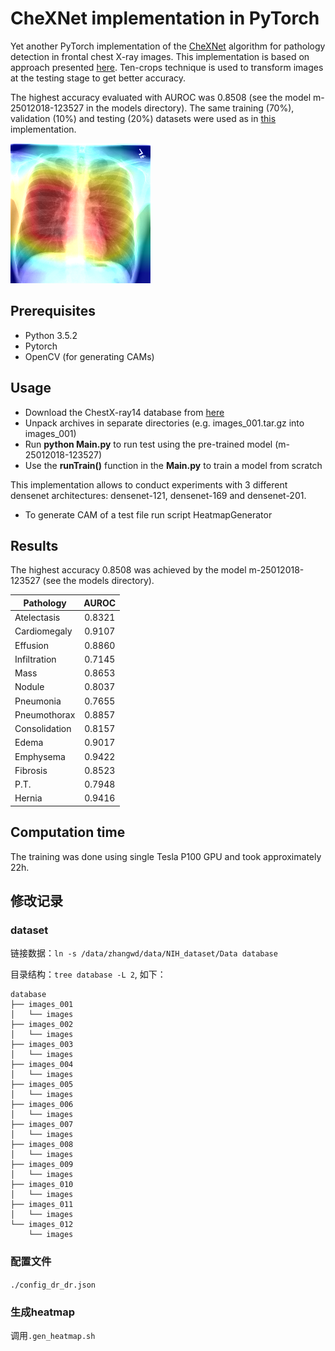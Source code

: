 # CheXNet implementation in PyTorch

Yet another PyTorch implementation of the [CheXNet](https://arxiv.org/abs/1711.05225) algorithm for pathology detection in 
frontal chest X-ray images. This implementation is based on approach presented [here](https://github.com/arnoweng/CheXNet). Ten-crops 
technique is used to transform images at the testing stage to get better accuracy. 

The highest accuracy evaluated with AUROC was 0.8508 (see the model m-25012018-123527 in the models directory).
The same training (70%), validation (10%) and testing (20%) datasets were used as in [this](https://github.com/arnoweng/CheXNet) 
implementation.

![alt text](test/heatmap.png)

## Prerequisites
* Python 3.5.2
* Pytorch
* OpenCV (for generating CAMs)

## Usage
* Download the ChestX-ray14 database from [here](https://nihcc.app.box.com/v/ChestXray-NIHCC/folder/37178474737)
* Unpack archives in separate directories (e.g. images_001.tar.gz into images_001)
* Run **python Main.py** to run test using the pre-trained model (m-25012018-123527)
* Use the **runTrain()** function in the **Main.py** to train a model from scratch

This implementation allows to conduct experiments with 3 different densenet architectures: densenet-121, densenet-169 and
densenet-201.

* To generate CAM of a test file run script HeatmapGenerator 

## Results
The highest accuracy 0.8508 was achieved by the model m-25012018-123527 (see the models directory).

| Pathology     | AUROC         |
| ------------- |:-------------:|
| Atelectasis   | 0.8321        |
| Cardiomegaly  | 0.9107        |
| Effusion      | 0.8860        |
| Infiltration  | 0.7145        |
| Mass          | 0.8653        |
| Nodule        | 0.8037        |
| Pneumonia     | 0.7655        |
| Pneumothorax  | 0.8857        |
| Consolidation | 0.8157        |
| Edema         | 0.9017        |
| Emphysema     | 0.9422        |
| Fibrosis      | 0.8523        |
| P.T.          | 0.7948        |
| Hernia        | 0.9416        |

## Computation time
The training was done using single Tesla P100 GPU and took approximately 22h.



## 修改记录

### dataset
链接数据：`ln -s /data/zhangwd/data/NIH_dataset/Data database`

目录结构：`tree database -L 2`, 如下：
```
database
├── images_001
│   └── images
├── images_002
│   └── images
├── images_003
│   └── images
├── images_004
│   └── images
├── images_005
│   └── images
├── images_006
│   └── images
├── images_007
│   └── images
├── images_008
│   └── images
├── images_009
│   └── images
├── images_010
│   └── images
├── images_011
│   └── images
└── images_012
    └── images
```

### 配置文件
`./config_dr_dr.json`


### 生成heatmap
调用`.gen_heatmap.sh`